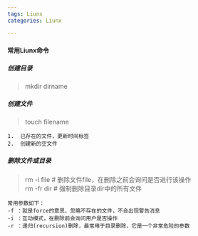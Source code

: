 ```yaml
---
tags: Liunx
categories: Liunx

---
```


#### 常用Liunx命令

##### 创建目录  

>mkdir dirname

##### 创建文件 

>touch filename

	1.	已存在的文件，更新时间标签	
	2. 	创建新的空文件

##### 删除文件或目录

>rm -i file # 删除文件file，在删除之前会询问是否进行该操作   
>rm -fr dir # 强制删除目录dir中的所有文件

	常用参数如下：  
	-f ：就是force的意思，忽略不存在的文件，不会出现警告消息  
	-i ：互动模式，在删除前会询问用户是否操作  
	-r ：递归(recursion)删除，最常用于目录删除，它是一个非常危险的参数  

